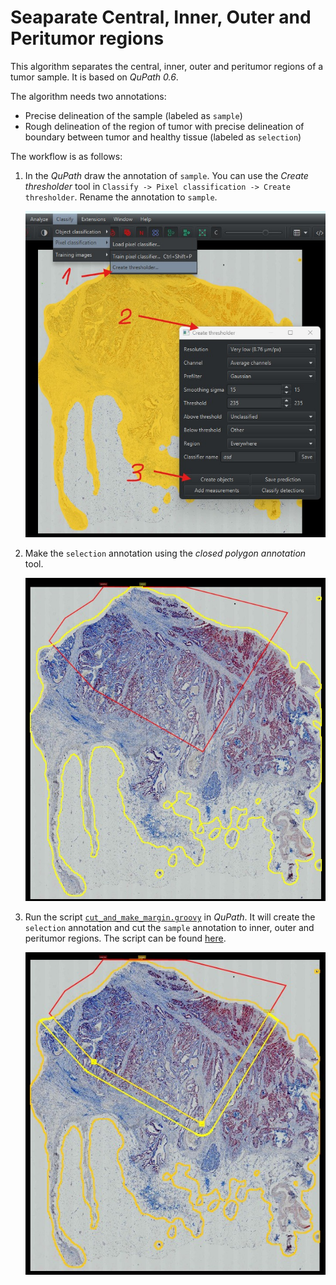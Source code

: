 # Seaparate Central, Inner, Outer and Peritumor regions

This algorithm separates the central, inner, outer and peritumor regions of a tumor sample. It is based on *QuPath 0.6*.


The algorithm needs two annotations:
- Precise delineation of the sample (labeled as `sample`)
- Rough delineation of the region of tumor with precise delineation of boundary between tumor and healthy tissue (labeled as `selection`)


The workflow is as follows:

1) In the *QuPath* draw the annotation of `sample`. You can use the *Create thresholder* tool in `Classify -> Pixel classification -> Create thresholder`. Rename the annotation to `sample`.

   ![step1](step1.jpg)

2) Make the `selection` annotation using the *closed polygon annotation* tool.

   ![step2](step2.jpg)

3) Run the script [`cut_and_make_margin.groovy`](cut_and_make_margin.groovy) in *QuPath*. It will create the `selection` annotation and cut the `sample` annotation to inner, outer and peritumor regions.
   The script can be found [here](cut_and_make_margin.groovy).

   ![final_step](final_step.jpg) 


